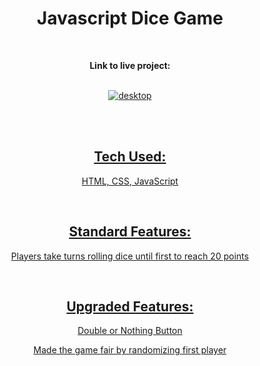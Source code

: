 <div align="center">

# Javascript Dice Game

<br>

**Link to live project:** <a href="https://tjacka.github.io/JS-Dice-Game/" target="_blank" />

<br>
  
<img src="https://i.ibb.co/5rwSNG5/desktop.jpg" alt="desktop" border="0">

<br><br>

## Tech Used: 
  
HTML, CSS, JavaScript

<br> 

## Standard Features:

Players take turns rolling dice until first to reach 20 points 

<br>

## Upgraded Features:

Double or Nothing Button
  
Made the game fair by randomizing first player
